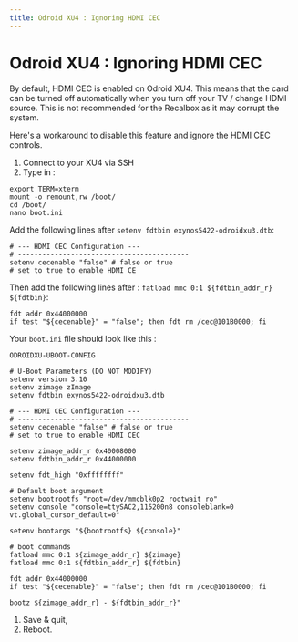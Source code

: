 ```yaml
---
title: Odroid XU4 : Ignoring HDMI CEC
---
```


# Odroid XU4 : Ignoring HDMI CEC

By default, HDMI CEC is enabled on Odroid XU4. This means that the card can be turned off automatically when you turn off your TV / change HDMI source. This is not recommended for the Recalbox as it may corrupt the system.

Here's a workaround to disable this feature and ignore the HDMI CEC controls.

1. Connect to your XU4 via SSH
2. Type in :

```text
export TERM=xterm
mount -o remount,rw /boot/
cd /boot/
nano boot.ini
```

Add the following lines after `setenv fdtbin exynos5422-odroidxu3.dtb`:

```text
# --- HDMI CEC Configuration ---
# ------------------------------------------
setenv cecenable "false" # false or true
# set to true to enable HDMI CE
```

Then add the following lines after : `fatload mmc 0:1 ${fdtbin_addr_r} ${fdtbin}`:

```text
fdt addr 0x44000000
if test "${cecenable}" = "false"; then fdt rm /cec@101B0000; fi
```

Your `boot.ini` file should look like this :

```text
ODROIDXU-UBOOT-CONFIG

# U-Boot Parameters (DO NOT MODIFY)
setenv version 3.10
setenv zimage zImage
setenv fdtbin exynos5422-odroidxu3.dtb

# --- HDMI CEC Configuration ---
# ------------------------------------------
setenv cecenable "false" # false or true
# set to true to enable HDMI CEC

setenv zimage_addr_r 0x40008000
setenv fdtbin_addr_r 0x44000000

setenv fdt_high "0xffffffff"

# Default boot argument
setenv bootrootfs "root=/dev/mmcblk0p2 rootwait ro"
setenv console "console=ttySAC2,115200n8 consoleblank=0 vt.global_cursor_default=0"

setenv bootargs "${bootrootfs} ${console}"

# boot commands
fatload mmc 0:1 ${zimage_addr_r} ${zimage}
fatload mmc 0:1 ${fdtbin_addr_r} ${fdtbin}

fdt addr 0x44000000
if test "${cecenable}" = "false"; then fdt rm /cec@101B0000; fi

bootz ${zimage_addr_r} - ${fdtbin_addr_r}"
```

1. Save & quit,
2. Reboot.

